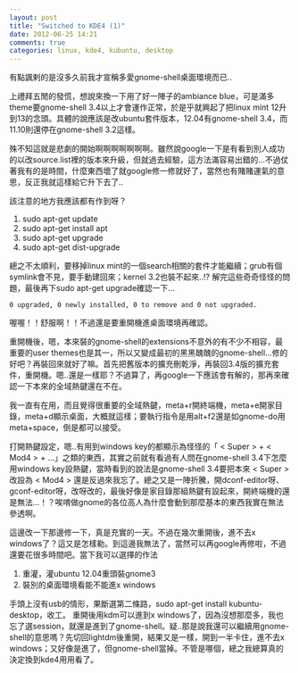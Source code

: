 ```yaml
---
layout: post
title: "Switched to KDE4 (1)"
date: 2012-06-25 14:21
comments: true
categories: linux, kde4, kubuntu, desktop
---
```

有點諷剌的是沒多久前我才宣稱多愛gnome-shell桌面環境而已..

上禮拜五閒的發慌，想說來換一下用了好一陣子的ambiance blue，可是滿多theme要gnome-shell 3.4以上才會運作正常，於是乎就興起了把linux mint 12升到13的念頭。具體的說應該是改ubuntu套件版本，12.04有gnome-shell 3.4，而11.10則還停在gnome-shell 3.2這樣。

殊不知這就是悲劇的開始啊啊啊啊啊啊啊。雖然說google一下是有看到別人成功的以改source.list裡的版本來升級，但就過去經驗，這方法滿容易出錯的...不過仗著我有的是時間，什麼東西壞了就google修一修就好了，當然也有賭賭運氣的意思，反正我就這樣給它升下去了..

該注意的地方我應該都有作到呀？

1. sudo apt-get update
1. sudo apt-get install apt
1. sudo apt-get upgrade
1. sudo apt-get dist-upgrade

總之不太順利，要移掉linux mint的一個search相關的套件才能繼續；grub有個symlink會不見，要手動建回來；kernel 3.2也裝不起來..!?
解完這些奇奇怪怪的問題，最後再下sudo apt-get upgrade確認一下...

    0 upgraded, 0 newly installed, 0 to remove and 0 not upgraded.

喔喔！！舒服啊！！不過還是要重開機進桌面環境再確認。

重開機後，嗯，本來裝的gnome-shell的extensions不意外的有不少不相容，最重要的user themes也是其一，所以又變成最初的黑黑醜醜的gnome-shell...修的好吧？再裝回來就好了嘛。首先把舊版本的擴充刪乾淨，再裝回3.4版的擴充套件，重開機。嗯..還是一樣耶？不過算了，再google一下應該會有解的，那再來確認一下本來的全域熱鍵還在不在。

我一直有在用，而且覺得很重要的全域熱鍵，meta+r開終端機，meta+e開家目錄，meta+d顯示桌面，大概就這樣；要執行指令是用alt+f2還是如gnome-do用meta+space，倒是都可以接受。

打開熱鍵設定，嗯..有用到windows key的都顯示為怪怪的「 < Super > + < Mod4 > + ...」之類的東西，其實之前就有看過有人問在gnome-shell 3.4下怎麼用windows key設熱鍵，當時看到的說法是gnome-shell 3.4要把本來 < Super > 改設為 < Mod4 > 還是反過來我忘了。總之又是一陣折騰，開dconf-editor呀、gconf-editor呀，改呀改的，最後好像是家目錄那組熱鍵有設起來，開終端機的還是無法...！？唉唷做gnome的各位高人為什麼會動到那麼基本的東西我實在無法參透啊。

這邊改一下那邊修一下，真是充實的一天。不過在幾次重開後，進不去x windows了？這又是怎樣勒。到這邊我無法了，當然可以再google再修啦，不過還要花很多時間吧。當下我可以選擇的作法

1. 重灌，灌ubuntu 12.04重頭裝gnome3
1. 裝別的桌面環境看能不能進x windows

手頭上沒有usb的情形，果斷選第二條路，sudo apt-get install kubuntu-desktop，收工。
重開後用kdm可以進到x windows了，因為沒想那麼多，我也忘了選session，就還是進到了gnome-shell。疑..那是說我還可以繼續用gnome-shell的意思嗎？先切回lightdm後重開，結果又是一樣，開到一半卡住，進不去x windows；又好像是進了，但gnome-shell當掉。不管是哪個，總之我總算真的決定換到kde4用用看了。
